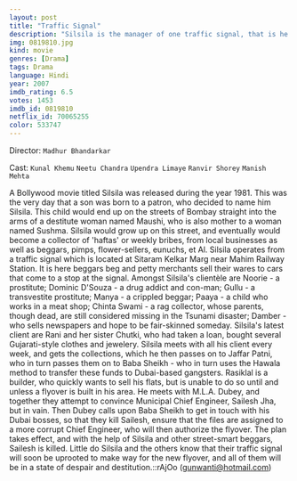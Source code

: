 ```yaml
---
layout: post
title: "Traffic Signal"
description: "Silsila is the manager of one traffic signal, that is he collects the hafta (protection tax) from each signal squatter plying his trade. There's Tsunami, a little scavenger boy, there's Rani - a Gujrati girl selling ethnic clothes on the sidewalk, and there's Dominic - a drug addict and the prostitute who feels for him. Then there's Silsila himself, who's an orphan, and reports to Jaffer bhai the l.."
img: 0819810.jpg
kind: movie
genres: [Drama]
tags: Drama 
language: Hindi
year: 2007
imdb_rating: 6.5
votes: 1453
imdb_id: 0819810
netflix_id: 70065255
color: 533747
---
```

Director: `Madhur Bhandarkar`  

Cast: `Kunal Khemu` `Neetu Chandra` `Upendra Limaye` `Ranvir Shorey` `Manish Mehta` 

A Bollywood movie titled Silsila was released during the year 1981. This was the very day that a son was born to a patron, who decided to name him Silsila. This child would end up on the streets of Bombay straight into the arms of a destitute woman named Maushi, who is also mother to a woman named Sushma. Silsila would grow up on this street, and eventually would become a collector of 'haftas' or weekly bribes, from local businesses as well as beggars, pimps, flower-sellers, eunuchs, et Al. Silsila operates from a traffic signal which is located at Sitaram Kelkar Marg near Mahim Railway Station. It is here beggars beg and petty merchants sell their wares to cars that come to a stop at the signal. Amongst Silsila's clientèle are Noorie - a prostitute; Dominic D'Souza - a drug addict and con-man; Gullu - a transvestite prostitute; Manya - a crippled beggar; Paaya - a child who works in a meat shop; Chinta Swami - a rag collector, whose parents, though dead, are still considered missing in the Tsunami disaster; Damber - who sells newspapers and hope to be fair-skinned someday. Silsila's latest client are Rani and her sister Chutki, who had taken a loan, bought several Gujarati-style clothes and jewelery. Silsila meets with all his client every week, and gets the collections, which he then passes on to Jaffar Patni, who in turn passes them on to Baba Sheikh - who in turn uses the Hawala method to transfer these funds to Dubai-based gangsters. Rasiklal is a builder, who quickly wants to sell his flats, but is unable to do so until and unless a flyover is built in his area. He meets with M.L.A. Dubey, and together they attempt to convince Municipal Chief Engineer, Sailesh Jha, but in vain. Then Dubey calls upon Baba Sheikh to get in touch with his Dubai bosses, so that they kill Sailesh, ensure that the files are assigned to a more corrupt Chief Engineer, who will then authorize the flyover. The plan takes effect, and with the help of Silsila and other street-smart beggars, Sailesh is killed. Little do Silsila and the others know that their traffic signal will soon be uprooted to make way for the new flyover, and all of them will be in a state of despair and destitution.::rAjOo (gunwanti@hotmail.com)